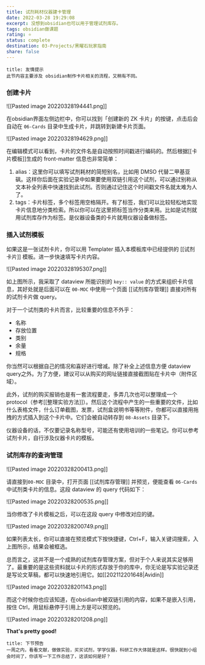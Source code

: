 ```yaml
---
title: 试剂耗材仪器建卡管理
date: 2022-03-28 19:29:08
excerpt: 没想到obsidian也可以用于管理试剂库存。
tags: obsidian做课题
rating: ⭐
status: complete
destination: 03-Projects/黑曜石玩家指南
share: false
---
```


```ad-info
title: 友情提示
此节内容主要涉及 obsidian制作卡片相关的流程，又稍有不同。
```

### 创建卡片

![[Pasted image 20220328194441.png]]

在obsidian界面左侧边栏中，你可以找到「创建新的 ZK 卡片」的按键，点击后会自动在 `06-Cards` 目录中生成卡片，并跳转到新建卡片页面。

![[Pasted image 20220328194629.png]]

在编辑模式可以看到，卡片的文件名是自动按照时间戳进行编码的。然后根据[[卡片模板]]生成的 front-matter 信息也非常简单：

1. alias：这里你可以填写试剂耗材的简短别名，比如用 DMSO 代替二甲基亚砜。这样你后面在实验记录中如果要使用双链引用这个试剂，可以通过别称从文本补全列表中快速找到此试剂。否则通过记住这个时间戳文件名就太难为人了。
2. tags：卡片标签，多个标签用空格隔开。有了标签，我们可以比较轻松地实现卡片信息地分类检索。所以你可以在这里把标签当作分类来用。比如是试剂就用试剂库存作为标签。是仪器设备类的卡片就用仪器设备做标签。

### 插入试剂模板

如果这是一张试剂卡片，你可以用 Templater 插入本模板库中已经提供的 [[试剂卡片]] 模板。进一步快速填写卡片内容。

![[Pasted image 20220328195307.png]]

如上图所示，我采取了 dataview 所能识别的 `key:: value` 的方式来组织卡片信息，其好处就是后面可以在 `00-MOC` 中使用一个页面 [[试剂库存管理]] 直接对所有的试剂卡片做 query。

对于一个试剂类的卡片而言，比较重要的信息不外乎：

- 名称
- 存放位置
- 类别
- 余量
- 规格

你当然可以根据自己的情况和喜好进行增减。除了补全上述信息方便 dataview query之外。为了方便，建议可以从购买的网址链接直接截图贴在卡片中（附件区域）。

此外，试剂的购买报销也是有一套流程要走，多弄几次也可以整理成一个 protocol（参考[[整理实验方法]]）。然后这个流程中产生的一些重要的文件，比如什么表格文件，什么订单截图，发票，试剂盒说明书等等附件，你都可以直接用拖拽的方式插入到这个卡片中。它们会被自动转存到 `08-Assets` 目录下。

仪器设备的话，不仅要记录名称型号，可能还有使用培训的一些笔记。你可以参考试剂卡片，自行涉及仪器卡片的模板。

### 试剂库存的查询管理

![[Pasted image 20220328200413.png]]

 请直接到`00-MOC` 目录中，打开页面 [[试剂库存管理]] 并预览，便能查看 `06-Cards` 中试剂类卡片的信息。这段 dataview 的 query 代码如下：
 
 ![[Pasted image 20220328200535.png]]
 
 当你修改了卡片模板之后，可以在这段 query 中修改对应的键。
 
 ![[Pasted image 20220328200749.png]]
 
 如果列表太长，你可以直接在预览模式下按快捷键，Ctrl+F，输入关键词搜索，入上图所示，结果会被框选。
 
 总而言之，这并不是一个成熟的试剂库存管理方案，但对于个人来说其实足够用了。最重要的是这些资料就以卡片的形式存放于你的库中，你无论是写实验记录还是写论文草稿，都可以快速地引用它。如[[202112201648|Avidin]]
 
 ![[Pasted image 20220328201143.png]]
 
 而这个时候你也应该知道，在obsidian中被双链引用的内容，如果不是嵌入引用，按住 Ctrl，用鼠标悬停于引用上方是可以预览的。
 
 ![[Pasted image 20220328201208.png]]
 
 **That's pretty good!**
 
 ```ad-info
 title: 下节预告
 一周之内，看看文献，做做实验，买买试剂，学学仪器，科研工作大体就是这样。很快就到小组会时间了，你该写一下工作总结了，这该如何是好？
 ```